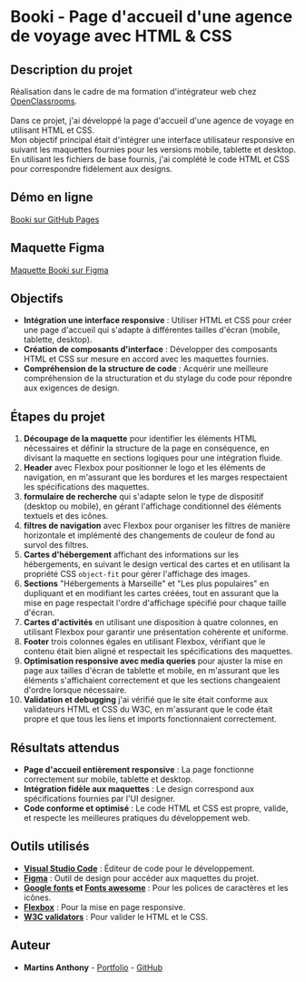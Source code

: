 # Booki - Page d'accueil d'une agence de voyage avec HTML & CSS

## Description du projet

Réalisation dans le cadre de ma formation d'intégrateur web chez [OpenClassrooms](https://openclassrooms.com/fr/).<br><br>
Dans ce projet, j'ai développé la page d'accueil d'une agence de voyage en utilisant HTML et CSS.<br> 
Mon objectif principal était d'intégrer une interface utilisateur responsive en suivant les maquettes fournies pour les versions mobile, tablette et desktop.<br> 
En utilisant les fichiers de base fournis, j'ai complété le code HTML et CSS pour correspondre fidèlement aux designs.

## Démo en ligne  

[Booki sur GitHub Pages](https://martins-anthony.github.io/Booki/)

## Maquette Figma 

[Maquette Booki sur Figma](https://www.figma.com/design/B3eLowtWREc9YXzBcGRAHn/Maquettes-Booki)

## Objectifs

- **Intégration une interface responsive** : Utiliser HTML et CSS pour créer une page d'accueil qui s'adapte à différentes tailles d'écran (mobile, tablette, desktop).
- **Création de composants d'interface** : Développer des composants HTML et CSS sur mesure en accord avec les maquettes fournies.
- **Compréhension de la structure de code** : Acquérir une meilleure compréhension de la structuration et du stylage du code pour répondre aux exigences de design.

## Étapes du projet

1. **Découpage de la maquette** pour identifier les éléments HTML nécessaires et définir la structure de la page en conséquence, en divisant la maquette en sections logiques pour une intégration fluide.
2. **Header** avec Flexbox pour positionner le logo et les éléments de navigation, en m'assurant que les bordures et les marges respectaient les spécifications des maquettes.
4. **formulaire de recherche** qui s'adapte selon le type de dispositif (desktop ou mobile), en gérant l'affichage conditionnel des éléments textuels et des icônes.
5. **filtres de navigation** avec Flexbox pour organiser les filtres de manière horizontale et implémenté des changements de couleur de fond au survol des filtres.
6. **Cartes d'hébergement** affichant des informations sur les hébergements, en suivant le design vertical des cartes et en utilisant la propriété CSS `object-fit` pour gérer l'affichage des images.
7. **Sections** "Hébergements à Marseille" et "Les plus populaires" en dupliquant et en modifiant les cartes créées, tout en assurant que la mise en page respectait l'ordre d'affichage spécifié pour chaque taille d'écran.
8. **Cartes d'activités** en utilisant une disposition à quatre colonnes, en utilisant Flexbox pour garantir une présentation cohérente et uniforme.
9. **Footer** trois colonnes égales en utilisant Flexbox, vérifiant que le contenu était bien aligné et respectait les spécifications des maquettes.
10. **Optimisation responsive avec media queries** pour ajuster la mise en page aux tailles d'écran de tablette et mobile, en m'assurant que les éléments s'affichaient correctement et que les sections changeaient d'ordre lorsque nécessaire.
11. **Validation et debugging** j'ai vérifié que le site était conforme aux validateurs HTML et CSS du W3C, en m'assurant que le code était propre et que tous les liens et imports fonctionnaient correctement.

## Résultats attendus

- **Page d'accueil entièrement responsive** : La page fonctionne correctement sur mobile, tablette et desktop.
- **Intégration fidèle aux maquettes** : Le design correspond aux spécifications fournies par l'UI designer.
- **Code conforme et optimisé** : Le code HTML et CSS est propre, valide, et respecte les meilleures pratiques du développement web.

## Outils utilisés

- **[Visual Studio Code](https://code.visualstudio.com)** : Éditeur de code pour le développement.
- **[Figma](https://www.figma.com/fr-fr/)** : Outil de design pour accéder aux maquettes du projet.
- **[Google fonts](https://fonts.google.com/) et [Fonts awesome](https://fontawesome.com/)** : Pour les polices de caractères et les icônes.
- **[Flexbox](https://developer.mozilla.org/fr/docs/Learn/CSS/CSS_layout/Flexbox)** : Pour la mise en page responsive.
- **[W3C validators](https://www.w3.org/)** : Pour valider le HTML et le CSS.

## Auteur

- **Martins Anthony** - [Portfolio](https://webcraft-anthony.com/) - [GitHub](https://github.com/Martins-Anthony)
